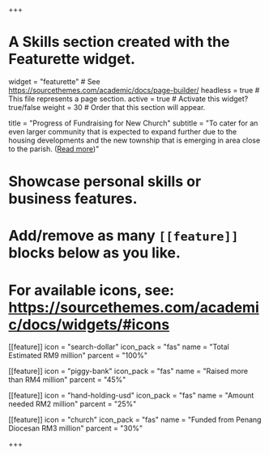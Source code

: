 +++
# A Skills section created with the Featurette widget.
widget = "featurette"  # See https://sourcethemes.com/academic/docs/page-builder/
headless = true  # This file represents a page section.
active = true  # Activate this widget? true/false
weight = 30  # Order that this section will appear.

title = "Progress of Fundraising for New Church"
subtitle = "To cater for an even larger community that is expected to expand further due to the housing developments and the new township that is emerging in area close to the parish. ([Read more](project/fundraising-for-new-church))"

# Showcase personal skills or business features.
#
# Add/remove as many `[[feature]]` blocks below as you like.
#
# For available icons, see: https://sourcethemes.com/academic/docs/widgets/#icons

[[feature]]
  icon = "search-dollar"
  icon_pack = "fas"
  name = "Total Estimated RM9 million"
  parcent = "100%"

[[feature]]
  icon = "piggy-bank"
  icon_pack = "fas"
  name = "Raised more than RM4 million"
  parcent = "45%"  

[[feature]]
  icon = "hand-holding-usd"
  icon_pack = "fas"
  name = "Amount needed RM2 million"
  parcent = "25%"

[[feature]]
  icon = "church"
  icon_pack = "fas"
  name = "Funded from Penang Diocesan RM3 million"
  parcent = "30%"

+++

